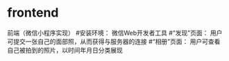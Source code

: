 # frontend
前端（微信小程序实现）
#安装环境：
微信Web开发者工具
#“发现”页面：
用户可提交一张自己的面部照，从而获得与服务器的连接
#“相册”页面：
用户可查看自己被拍到的照片，以时间年月日分类展现
